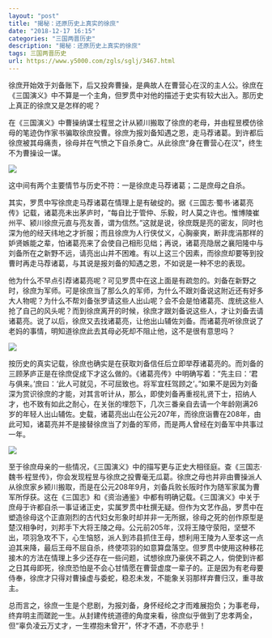 ```yaml
---
layout: "post"
title: "揭秘：还原历史上真实的徐庶"
date: "2018-12-17 16:15"
categories: "三国两晋历史"
description: "揭秘：还原历史上真实的徐庶"
tags: 三国两晋历史
url: https://www.y5000.com/zgls/sglj/3467.html
---
```






徐庶开始效于刘备账下，后又投奔曹操，是典故人在曹营心在汉的主人公。徐庶在《三国演义》中不算是一个主角，但罗贯中对他的描述于史实有较大出入。那历史上真正的徐庶又是怎样的呢？

在《三国演义》中曹操纳谋士程昱之计从颍川搬取了徐庶的老母，并由程昱模仿徐母的笔迹伪作家书骗取徐庶投曹。徐庶为报刘备知遇之恩，走马荐诸葛。到许都后徐庶被其母痛责，徐母并在气愤之下自杀身亡。从此徐庶“身在曹营心在汉”，终生不为曹操设一谋。

![](https://img.y5000.com/uploads/allimg/161013/14431423M-0.jpg)

这中间有两个主要情节与历史不符：一是徐庶走马荐诸葛；二是庶母之自杀。

其实，罗贯中写徐庶走马荐诸葛在情理上是有破绽的。据《三国志·蜀书·诸葛亮传》记载，诸葛亮未出茅庐时，“每自比于管仲、乐毅，时人莫之许也。惟博陵崔州平、颍川徐庶元直与亮友善，谓为信然。”这就是说，徐庶既是亮的密友，同时也深为他的经天纬地之才折服；而且徐庶为人行侠仗义，心胸豪爽，断非庞涓那样的妒贤嫉能之辈，怕诸葛亮来了会使自己相形见绌；再说，诸葛亮隐居之襄阳隆中与刘备所在之新野不远，请亮出山并不困难。有以上这三个因素，而徐庶却要等到投曹时再走马荐诸葛，与其说是报刘备的知遇之恩，不如说是一种不忠的表现。

他为什么不早点引荐诸葛亮呢？可见罗贯中在这上面是有疏忽的。刘备在新野之时，徐庶为军师。可是徐庶当了那么久的军师，为什么不跟刘备说这附近还有好多大人物呢？为什么不帮刘备张罗请这些人出山呢？会不会是怕诸葛亮、庞统这些人抢了自己的风头呢？而到徐庶离开的时候，徐庶才跟刘备说这些人，才让刘备去请诸葛亮。说了以后，徐庶又去找诸葛亮，让他出山辅佐刘备。而诸葛亮听徐庶说了老妈的事情，明知道徐庶此去其母必死却不阻止他，这不是很有意思吗？

![](https://img.y5000.com/uploads/allimg/161013/1443142D8-1.jpg)

按历史的真实记载，徐庶也确实是在获取刘备信任后立即举荐诸葛亮的。而刘备的三顾茅庐正是在徐庶促成下才这么做的。《诸葛亮传》中明确写着：“先主曰：‘君与俱来。’庶曰：‘此人可就见，不可屈致也。将军宜枉驾顾之’。”如果不是因为刘备深为赏识徐庶的才能，对其言听计从，那么，即使刘备再重视礼贤下士，招纳人才，也不致有如此之耐心，在关张的埋怨下，几次三番亲自去请一个年龄刚满26岁的年轻人出山辅佐。史载，诸葛亮出山在公元207年，而徐庶诣曹在208年，由此可知，诸葛亮并不是接替徐庶当了刘备的军师，而是两人曾经在刘备军中共事过一年。

![](https://img.y5000.com/uploads/allimg/161013/1443144954-2.jpg)

至于徐庶母亲的一些情况，《三国演义》中的描写更与正史大相径庭。查《三国志·魏书·程昱传》，你会发现程昱与徐庶之投曹毫无瓜葛。徐庶之母也并非由曹操派人从徐庶家乡颍川搬取，而是在公元208年9月，刘备兵败长阪时作为随军家属为曹军所俘获。这在《三国志》和《资治通鉴》中都有明确记载。《三国演义》中关于庶母于许都自杀一事证诸正史，实属罗贯中杜撰无疑。但作为文艺作品，罗贯中在塑造徐母这个正直刚烈的古代妇女形象时却并非一无所据，徐母之死的创作原型是楚汉相争时，刘邦手下大将王陵之母。公元前205年，汉将王陵守荥阳，坚壁不出，项羽急攻不下，心生恼怒，派人到沛县抓住王母，想利用王陵为人至孝这一点迫其来降，最后王母不屈自杀，终使项羽的如意算盘落空。但罗贯中使用这种移花接木的方法在情理上多少还存在一些问题，试想徐庶乃豪侠不羁之人，倘使到许都之日其母即死，徐庶恐怕是不会心甘情愿在曹营虚度一辈子的。正是因为有老母要侍奉，徐庶才只得对曹操虚与委蛇，稳忍未发，不能象关羽那样弃曹归汉，重寻故主。

总而言之，徐庶一生是个悲剧，为报刘备，身怀经纶之才而难展抱负；为事老母，终弃明主而蹉跎一生。从封建传统道德的角度来看，徐庶似乎做到了忠孝两全，但“辜负凌云万丈才，一生襟抱未曾开”，怀才不遇，不亦悲乎！
